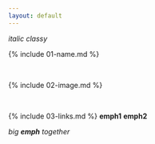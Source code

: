 ```yaml
---
layout: default
---
```

*italic*
_classy_

{% include 01-name.md %}

<br>

{% include 02-image.md %}

<br>

{% include 03-links.md %}
**emph1**
__emph2__

_big **emph** together_
